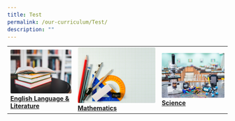 ```yaml
---
title: Test
permalink: /our-curriculum/Test/
description: ""
---
```

|  |  |  |
| -------- | -------- | -------- |
|   <a href="https://moe-canberrasec-staging.netlify.app/discover-canberra/our-curriculum/english-language-n-literature"> <img src="/images/english.png"><br><strong>English Language & Literature</strong></a>   |  <a href="https://moe-canberrasec-staging.netlify.app/discover-canberra/our-curriculum/mathematics"> <img src="/images/mathematics.png"><strong>Mathematics</strong></a>    |   <a href="https://moe-canberrasec-staging.netlify.app/discover-canberra/our-curriculum/science"> <img src="/images/science.png"><strong>Science</strong></a>   </a>   |